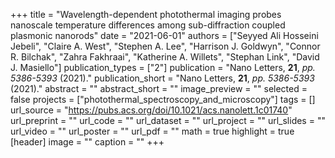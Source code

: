 +++
title = "Wavelength-dependent photothermal imaging probes nanoscale temperature differences among sub-diffraction coupled plasmonic nanorods"
date = "2021-06-01"
authors = ["Seyyed Ali Hosseini Jebeli", "Claire A. West", "Stephen A. Lee", "Harrison J. Goldwyn", "Connor R. Bilchak", "Zahra Fakhraai", "Katherine A. Willets", "Stephan Link", "David J. Masiello"]
publication_types = ["2"]
publication = "Nano Letters, **21**, *pp. 5386-5393* (2021)."
publication_short = "Nano Letters, **21**, *pp. 5386-5393* (2021)."
abstract = ""
abstract_short = ""
image_preview = ""
selected = false
projects = ["photothermal_spectroscopy_and_microscopy"]
tags = []
url_source = "https://pubs.acs.org/doi/10.1021/acs.nanolett.1c01740"
url_preprint = ""
url_code = ""
url_dataset = ""
url_project = ""
url_slides = ""
url_video = ""
url_poster = ""
url_pdf = ""
math = true
highlight = true
[header]
image = ""
caption = ""
+++
